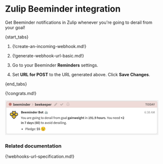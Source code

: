 # Zulip Beeminder integration

Get Beeminder notifications in Zulip whenever you're going
to derail from your goal!

{start_tabs}

1. {!create-an-incoming-webhook.md!}

1. {!generate-webhook-url-basic.md!}

1. Go to your Beeminder **Reminders** settings.

1. Set **URL for POST** to the URL generated above. Click
   **Save Changes**.

{end_tabs}

{!congrats.md!}

![](/static/images/integrations/beeminder/001.png)

### Related documentation

{!webhooks-url-specification.md!}
